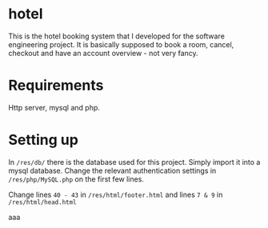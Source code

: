 # hotel
This is the hotel booking system that I developed for the software engineering project.
It is basically supposed to book a room, cancel, checkout and have an account overview - not very fancy. 

# Requirements
Http server, mysql and php.

# Setting up
In ```/res/db/``` there is the database used for this project.
Simply import it into a mysql database.
Change the relevant authentication settings in ```/res/php/MySQL.php``` on the first few lines.

Change lines ```40 - 43``` in ```/res/html/footer.html``` and lines ```7 & 9``` in ```/res/html/head.html```

aaa
